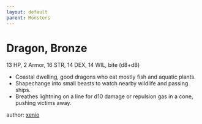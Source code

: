 ```yaml
---
layout: default
parent: Monsters 
--- 
```

# Dragon, Bronze
13 HP, 2 Armor, 16 STR, 14 DEX, 14 WIL, bite (d8+d8)  
- Coastal dwelling, good dragons who eat mostly fish and aquatic plants.  
- Shapechange into small beasts to watch nearby wildlife and passing ships.  
- Breathes lightning on a line for d10 damage or repulsion gas in a cone, pushing victims away.  

author: [xenio](https://xenioinabottle.blogspot.com) 
